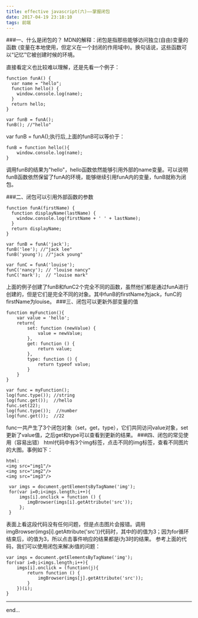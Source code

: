 ```yaml
---
title: effective javascript(六)——掌握闭包
date: 2017-04-19 23:18:10
tags: 前端
---
```

###一、什么是闭包的？
MDN的解释：闭包是指那些能够访问独立(自由)变量的函数 (变量在本地使用，但定义在一个封闭的作用域中)。换句话说，这些函数可以“记忆”它被创建时候的环境。

<!-- more -->

直接看定义也比较难以理解，还是先看一个例子：

```
function funA() {
  var name = "hello";
  function hello() {
    window.console.log(name);
  }
  return hello;
}

var funB = funA();
funB(); //"hello"
```
var funB = funA();执行后,上面的funB可以等价于：

```
funB = function hello(){
	window.console.log(name);
}
```
调用funB的结果为"hello"，hello函数依然能够引用外部的name变量。可以说明funB函数依然保留了funA的环境，能够继续引用funA内的变量，funB就称为闭包。

###二、闭包可以引用外部函数的参数
```
function funA(firstName) {
  function displayName(lastName) {
    window.console.log(firstName + ' ' + lastName);
  }
  return displayName;
}

var funB = funA('jack');
funB('lee'); //"jack lee"
funB('young'); //"jack young"

var funC = funA('louise');
funC('nancy'); // "louise nancy"
funC('mark');  // "louise mark"	
```
上面的例子创建了funB和funC2个完全不同的函数，虽然他们都是通过funA进行创建的，但是它们是完全不同的对象。其中funB的firstName为jack，funC的firstName为louise。
###三、闭包可以更新外部变量的值

```
function myFunction(){
    var value = 'hello';
    return{
        set: function (newValue) {
            value = newValue;
        },
        get: function () {
            return value;
        },
        type: function () {
            return typeof value;
        }
    }
}

var func = myFunction();
log(func.type()); //string
log(func.get());  //hello
func.set(22);
log(func.type());  //number
log(func.get());  //22
```
func一共产生了3个闭包对象（set，get，type），它们共同访问value对象，set更新了value值，之后get和type可以查看到更新的结果。
###四、闭包的常见使用（容易出错）
html代码中有3个img标签，点击不同的img标签，查看不同图片的大图。事例如下：
```
html:
<img src="img1"/>
<img src="img2"/>
<img src="img3"/>
```
```
 var imgs = document.getElementsByTagName('img');
 for(var i=0;i<imgs.length;i++){
     imgs[i].onclick = function () {
        imgBrowser(imgs[i].getAttribute('src'));
     };
 }
```
表面上看这段代码没有任何问题，但是点击图片会报错。调用imgBrowser(imgs[i].getAttribute('src'))代码时，其中的i的值为3；因为for循环结束后，i的值为3，所以点击事件响应的结果都是i为3时的结果。
参考上面的代码，我们可以使用闭包来解决i值的问题：

```
var imgs = document.getElementsByTagName('img');
for(var i=0;i<imgs.length;i++){
    imgs[i].onclick = (function(j){
        return function () {
	        imgBrowser(imgs[j].getAttribute('src'));
        }
    })(i);
}
```


----------
end...